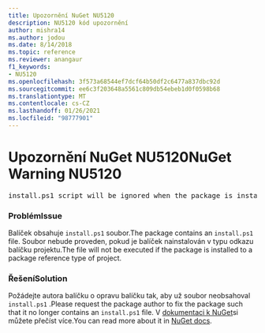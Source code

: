 ```yaml
---
title: Upozornění NuGet NU5120
description: NU5120 kód upozornění
author: mishra14
ms.author: jodou
ms.date: 8/14/2018
ms.topic: reference
ms.reviewer: anangaur
f1_keywords:
- NU5120
ms.openlocfilehash: 3f573a68544ef7dcf64b50df2c6477a837dbc92d
ms.sourcegitcommit: ee6c3f203648a5561c809db54ebeb1d0f0598b68
ms.translationtype: MT
ms.contentlocale: cs-CZ
ms.lasthandoff: 01/26/2021
ms.locfileid: "98777901"
---
```

# <a name="nuget-warning-nu5120"></a><span data-ttu-id="8677d-103">Upozornění NuGet NU5120</span><span class="sxs-lookup"><span data-stu-id="8677d-103">NuGet Warning NU5120</span></span>
<pre>install.ps1 script will be ignored when the package is installed after the migration.</pre>

### <a name="issue"></a><span data-ttu-id="8677d-104">Problém</span><span class="sxs-lookup"><span data-stu-id="8677d-104">Issue</span></span>

<span data-ttu-id="8677d-105">Balíček obsahuje `install.ps1` soubor.</span><span class="sxs-lookup"><span data-stu-id="8677d-105">The package contains an `install.ps1` file.</span></span> <span data-ttu-id="8677d-106">Soubor nebude proveden, pokud je balíček nainstalován v typu odkazu balíčku projektu.</span><span class="sxs-lookup"><span data-stu-id="8677d-106">The file will not be executed if the package is installed to a package reference type of project.</span></span>


### <a name="solution"></a><span data-ttu-id="8677d-107">Řešení</span><span class="sxs-lookup"><span data-stu-id="8677d-107">Solution</span></span>

<span data-ttu-id="8677d-108">Požádejte autora balíčku o opravu balíčku tak, aby už soubor neobsahoval `install.ps1` .</span><span class="sxs-lookup"><span data-stu-id="8677d-108">Please request the package author to fix the package such that it no longer contains an `install.ps1` file.</span></span> <span data-ttu-id="8677d-109">V [dokumentaci k NuGet](../../consume-packages/migrate-packages-config-to-package-reference.md)si můžete přečíst více.</span><span class="sxs-lookup"><span data-stu-id="8677d-109">You can read more about it in [NuGet docs](../../consume-packages/migrate-packages-config-to-package-reference.md).</span></span>
